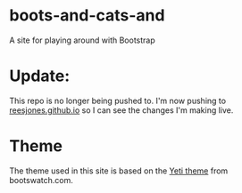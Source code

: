# boots-and-cats-and
A site for playing around with Bootstrap

# Update:
This repo is no longer being pushed to. I'm now pushing to [reesjones.github.io](reesjones.github.io) so I can see the changes I'm making live.

# Theme
The theme used in this site is based on the [Yeti theme](http://bootswatch.com/yeti/) from bootswatch.com.
